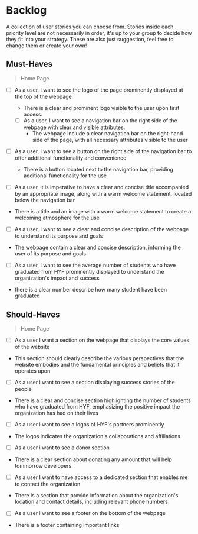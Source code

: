 # Backlog

A collection of user stories you can choose from. Stories inside each priority
level are not necessarily in order, it's up to your group to decide how they fit
into your strategy. These are also just suggestion, feel free to change them or
create your own!

## Must-Haves

> Home Page

- [ ] As a user, I want to see the logo of the page prominently displayed at the
      top of the webpage

  - There is a clear and prominent logo visible to the user upon first access.

  - [ ] As a user, I want to see a navigation bar on the right side of the
        webpage with clear and visible attributes.
    - The webpage include a clear navigation bar on the right-hand side of the
      page, with all necessary attributes visible to the user

- [ ] As a user, I want to see a button on the right side of the navigation bar
      to offer additional functionality and convenience

  - There is a button located next to the navigation bar, providing additional
    functionality for the use

- [ ] As a user, it is imperative to have a clear and concise title accompanied
      by an appropriate image, along with a warm welcome statement, located
      below the navigation bar
- There is a title and an image with a warm welcome statement to create a
  welcoming atmosphere for the use

- [ ] As a user, I want to see a clear and concise description of the webpage to
      understand its purpose and goals

- The webpage contain a clear and concise description, informing the user of its
  purpose and goals

- [ ] As a user, I want to see the average number of students who have graduated
      from HYF prominently displayed to understand the organization's impact and
      success
- there is a clear number describe how many student have been graduated

## Should-Haves

> Home Page

- [ ] As a user I want a section on the webpage that displays the core values of
      the website
- This section should clearly describe the various perspectives that the website
  embodies and the fundamental principles and beliefs that it operates upon

- [ ] As a user i want to see a section displaying success stories of the people

- There is a clear and concise section highlighting the number of students who
  have graduated from HYF, emphasizing the positive impact the organization has
  had on their lives

- [ ] As a user i want to see a logos of HYF's partners prominently
- The logos indicates the organization's collaborations and affiliations

- [ ] As a user i want to see a donor section
- There is a clear section about donating any amount that will help tommorrow
  developers

- [ ] As a user I want to have access to a dedicated section that enables me to
      contact the organization
- There is a section that provide information about the organization's location
  and contact details, including relevant phone numbers

- [ ] As a user i want to see a footer on the bottom of the webpage
- There is a footer containing important links
